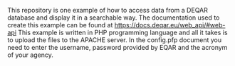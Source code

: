 This repository is one example of how to access data from a DEQAR database and display it in a searchable way.
The documentation used to create this example can be found at https://docs.deqar.eu/web_api/#web-api
This example is written in PHP programming language and all it takes is to upload the files to the APACHE server.
In the config.pfp document you need to enter the username, password provided by EQAR and the acronym of your agency.